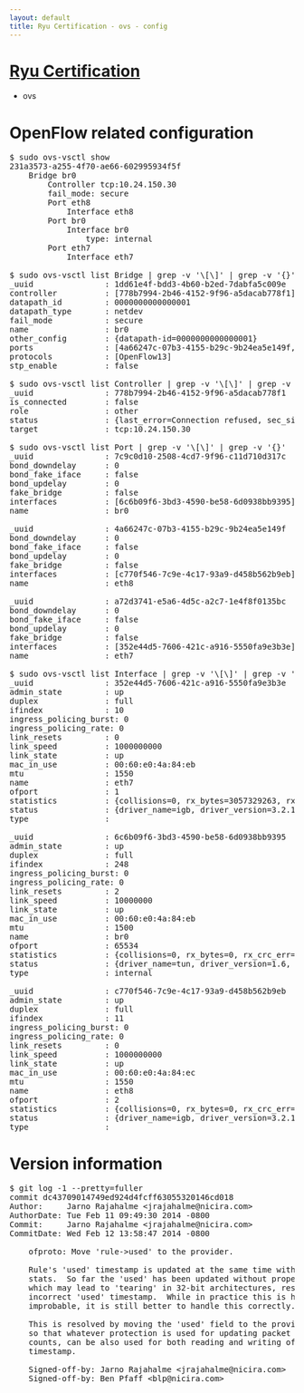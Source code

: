 ```yaml
---
layout: default
title: Ryu Certification - ovs - config
---
```

# [Ryu Certification](http://osrg.github.io/ryu/certification.html)
* ovs 

# OpenFlow related configuration
<pre>
$ sudo ovs-vsctl show
231a3573-a255-4f70-ae66-602995934f5f
    Bridge br0
        Controller tcp:10.24.150.30
        fail_mode: secure
        Port eth8
            Interface eth8
        Port br0
            Interface br0
                type: internal
        Port eth7
            Interface eth7

$ sudo ovs-vsctl list Bridge | grep -v '\[\]' | grep -v '{}'
_uuid               : 1dd61e4f-bdd3-4b60-b2ed-7dabfa5c009e
controller          : [778b7994-2b46-4152-9f96-a5dacab778f1]
datapath_id         : 0000000000000001
datapath_type       : netdev
fail_mode           : secure
name                : br0
other_config        : {datapath-id=0000000000000001}
ports               : [4a66247c-07b3-4155-b29c-9b24ea5e149f, 7c9c0d10-2508-4cd7-9f96-c11d710d317c, a72d3741-e5a6-4d5c-a2c7-1e4f8f0135bc]
protocols           : [OpenFlow13]
stp_enable          : false

$ sudo ovs-vsctl list Controller | grep -v '\[\]' | grep -v '{}'
_uuid               : 778b7994-2b46-4152-9f96-a5dacab778f1
is_connected        : false
role                : other
status              : {last_error=Connection refused, sec_since_connect=301, sec_since_disconnect=3, state=BACKOFF}
target              : tcp:10.24.150.30

$ sudo ovs-vsctl list Port | grep -v '\[\]' | grep -v '{}'
_uuid               : 7c9c0d10-2508-4cd7-9f96-c11d710d317c
bond_downdelay      : 0
bond_fake_iface     : false
bond_updelay        : 0
fake_bridge         : false
interfaces          : [6c6b09f6-3bd3-4590-be58-6d0938bb9395]
name                : br0

_uuid               : 4a66247c-07b3-4155-b29c-9b24ea5e149f
bond_downdelay      : 0
bond_fake_iface     : false
bond_updelay        : 0
fake_bridge         : false
interfaces          : [c770f546-7c9e-4c17-93a9-d458b562b9eb]
name                : eth8

_uuid               : a72d3741-e5a6-4d5c-a2c7-1e4f8f0135bc
bond_downdelay      : 0
bond_fake_iface     : false
bond_updelay        : 0
fake_bridge         : false
interfaces          : [352e44d5-7606-421c-a916-5550fa9e3b3e]
name                : eth7

$ sudo ovs-vsctl list Interface | grep -v '\[\]' | grep -v '{}'
_uuid               : 352e44d5-7606-421c-a916-5550fa9e3b3e
admin_state         : up
duplex              : full
ifindex             : 10
ingress_policing_burst: 0
ingress_policing_rate: 0
link_resets         : 0
link_speed          : 1000000000
link_state          : up
mac_in_use          : 00:60:e0:4a:84:eb
mtu                 : 1550
name                : eth7
ofport              : 1
statistics          : {collisions=0, rx_bytes=3057329263, rx_crc_err=0, rx_dropped=0, rx_errors=0, rx_frame_err=0, rx_over_err=0, rx_packets=72575103, tx_bytes=0, tx_dropped=0, tx_errors=0, tx_packets=0}
status              : {driver_name=igb, driver_version=3.2.10-k, firmware_version=3.10-0}
type                : 

_uuid               : 6c6b09f6-3bd3-4590-be58-6d0938bb9395
admin_state         : up
duplex              : full
ifindex             : 248
ingress_policing_burst: 0
ingress_policing_rate: 0
link_resets         : 2
link_speed          : 10000000
link_state          : up
mac_in_use          : 00:60:e0:4a:84:eb
mtu                 : 1500
name                : br0
ofport              : 65534
statistics          : {collisions=0, rx_bytes=0, rx_crc_err=0, rx_dropped=0, rx_errors=0, rx_frame_err=0, rx_over_err=0, rx_packets=0, tx_bytes=0, tx_dropped=0, tx_errors=0, tx_packets=0}
status              : {driver_name=tun, driver_version=1.6, firmware_version=N/A}
type                : internal

_uuid               : c770f546-7c9e-4c17-93a9-d458b562b9eb
admin_state         : up
duplex              : full
ifindex             : 11
ingress_policing_burst: 0
ingress_policing_rate: 0
link_resets         : 0
link_speed          : 1000000000
link_state          : up
mac_in_use          : 00:60:e0:4a:84:ec
mtu                 : 1550
name                : eth8
ofport              : 2
statistics          : {collisions=0, rx_bytes=0, rx_crc_err=0, rx_dropped=0, rx_errors=0, rx_frame_err=0, rx_over_err=0, rx_packets=0, tx_bytes=1931468, tx_dropped=0, tx_errors=0, tx_packets=20630}
status              : {driver_name=igb, driver_version=3.2.10-k, firmware_version=3.10-0}
type                : 
</pre>

# Version information
<pre>
$ git log -1 --pretty=fuller
commit dc43709014749ed924d4fcff63055320146cd018
Author:     Jarno Rajahalme &lt;jrajahalme@nicira.com&gt;
AuthorDate: Tue Feb 11 09:49:30 2014 -0800
Commit:     Jarno Rajahalme &lt;jrajahalme@nicira.com&gt;
CommitDate: Wed Feb 12 13:58:47 2014 -0800

    ofproto: Move 'rule-&gt;used' to the provider.
    
    Rule's 'used' timestamp is updated at the same time with the other
    stats.  So far the 'used' has been updated without proper protection,
    which may lead to 'tearing' in 32-bit architectures, resulting in an
    incorrect 'used' timestamp.  While in practice this is highly
    improbable, it is still better to handle this correctly.
    
    This is resolved by moving the 'used' field to the provider's stats,
    so that whatever protection is used for updating packet and byte
    counts, can be also used for both reading and writing of the 'used'
    timestamp.
    
    Signed-off-by: Jarno Rajahalme &lt;jrajahalme@nicira.com&gt;
    Signed-off-by: Ben Pfaff &lt;blp@nicira.com&gt;
</pre>
